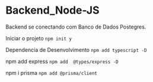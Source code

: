 # Backend_Node-JS
Backend se conectando com Banco de Dados Postegres.

Iniciar o projeto `npm init y`

Dependencia de Desenvolvimento `npm add typescript -D` 

npm add express `npm add  @types/express -D`

npm i prisma   `npm add @prisma/client`
